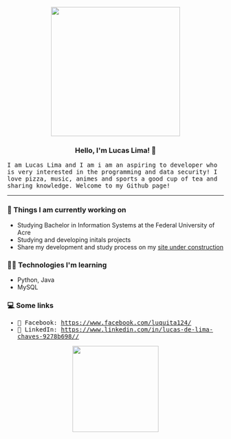 <!--
**MayaraMachado/MayaraMachado** is a ✨ _special_ ✨ repository because its `README.md` (this file) appears on your GitHub profile. -->

<p align="center">
  <img src="https://user-images.githubusercontent.com/16944803/95002927-bfc97a00-05af-11eb-8ee1-be1a8a63e83a.png" width="300px" >
<h3 align="center">
Hello, I'm Lucas Lima! 👋 
</h3>
 <samp>
I am Lucas Lima and I am i am an aspiring to developer who is very interested in the programming and data security! I love pizza, music, animes and sports a good cup of tea and sharing knowledge. Welcome to my Github page!
  </samp>
</p>

----
<h3>
 🌱 Things I am currently working on
</h3>
 <ul>
  <li> Studying Bachelor in Information Systems at the Federal University of Acre  </li>
  <li> Studying and developing initals projects  </li>
  <li> Share my development and study process on my <a href="link"> site under construction </a> </li>
 </ul>
 
 <h3>
👩‍💻 Technologies I'm learning
</h3>
 <ul>
  <li> Python, Java </li>
  <li> MySQL</li>
 </ul>

<h3>
    💻 Some links 
</h3>
<samp>
  
- :art: Facebook: https://www.facebook.com/luquita124/ <br>
- :briefcase: LinkedIn: https://www.linkedin.com/in/lucas-de-lima-chaves-9278b698// <br>
</samp>
</p>

<p align="center">
    <img src="https://media.giphy.com/media/3o85g2SLLmkp9oyjle/giphy.gif"  width="200px">

</p>

